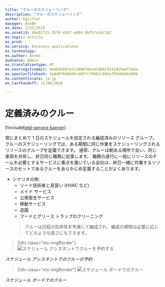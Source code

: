 ```yaml
---
title: "クルーのスケジューリング"
description: "クルーのスケジューリング"
author: Dgittler
manager: AnnBe
ms.date: 7/22/2018
ms.assetid: 96e82715-35fd-4587-a004-bbf57a14c1b2
ms.topic: article
ms.prod: 
ms.service: business-applications
ms.technology: 
ms.author: Annbe
audience: Admin
ms.translationtype: HT
ms.sourcegitcommit: 564b2b697e5130b078dc81d04f3541919e4f1b8a
ms.openlocfilehash: 3a4d97689d45cb057cf9462c695af92b60962698
ms.contentlocale: ja-jp
ms.lasthandoff: 11/08/2018

---
```





#  <a name="predefined-crews"></a>定義済みのクルー

[!include[field-service banner](../../../includes/field-service.md)]

常にまとめて 1 日のスケジュールを設定される編成済みのリソース グループ。 クルーのスケジューリングでは、ある期間に同じ作業をスケジューリングされるリソースのグループを定義できます。 通常、クルーは朝ある場所で会い、同じ車両を共有し、終日同じ職務に従事します。 職務の遂行に一般にリソースのチームを必要とするサービスに重点を置いている会社は、終日一緒に作業するリソースのセットであるクルーをあらかじめ定義することがよくあります。

* シナリオの例:
    * リード技術者と見習い (HVAC など)
    * メイド サービス
    * 公衆衛生サービス
    * 移動サービス
    * 造園
    * フードとグリース トラップのクリーニング
    > クルーは日程の効率性を考慮して編成され、編成の期間は必要に応じてどのような長さにもできます。

> [!div class="mx-imgBorder"]
> ![スケジュール アシスタントでクルーを予約する](media/Crew-Book-Expanded.png "スケジュール アシスタントでクルーを予約する")
<!-- picture -->

*スケジュール アシスタントでのクルーの予約*

> [!div class="mx-imgBorder"]
> ![スケジュール ボードでのクルー](media/Bookings-for-entire-crew.png "スケジュール ボードでのクルー")
<!-- picture -->

*スケジュール ボードでのクルー*



